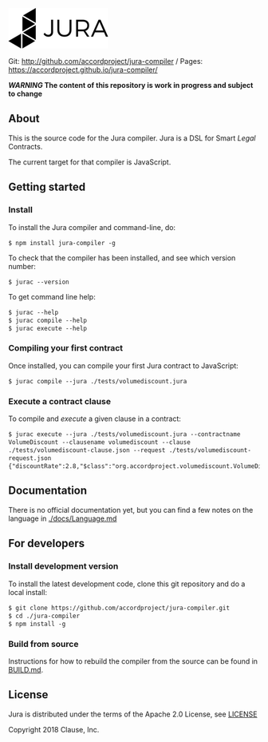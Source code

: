 ![Jura](./docs/juralogo.png)

Git: http://github.com/accordproject/jura-compiler / Pages: https://accordproject.github.io/jura-compiler/

**_WARNING_ The content of this repository is work in progress and subject to change**

## About

This is the source code for the Jura compiler. Jura is a DSL for Smart *Legal* Contracts.

The current target for that compiler is JavaScript.

## Getting started

### Install

To install the Jura compiler and command-line, do:
```
$ npm install jura-compiler -g
```

To check that the compiler has been installed, and see which version number:
```
$ jurac --version
```

To get command line help:
```
$ jurac --help
$ jurac compile --help
$ jurac execute --help
```

### Compiling your first contract

Once installed, you can compile your first Jura contract to JavaScript:
```
$ jurac compile --jura ./tests/volumediscount.jura
```

### Execute a contract clause

To compile and _execute_ a given clause in a contract:

```
$ jurac execute --jura ./tests/volumediscount.jura --contractname VolumeDiscount --clausename volumediscount --clause ./tests/volumediscount-clause.json --request ./tests/volumediscount-request.json 
{"discountRate":2.8,"$class":"org.accordproject.volumediscount.VolumeDiscountResponse"}
```

## Documentation

There is no official documentation yet, but you can find a few notes on the language in [./docs/Language.md](./docs/Language.md)

## For developers

### Install development version

To install the latest development code, clone this git repository and do a local install:
```
$ git clone https://github.com/accordproject/jura-compiler.git
$ cd ./jura-compiler
$ npm install -g
```

### Build from source

Instructions for how to rebuild the compiler from the source can be found in [BUILD.md](BUILD.md).

## License

Jura is distributed under the terms of the Apache 2.0 License, see
[LICENSE](LICENSE)

Copyright 2018 Clause, Inc.

